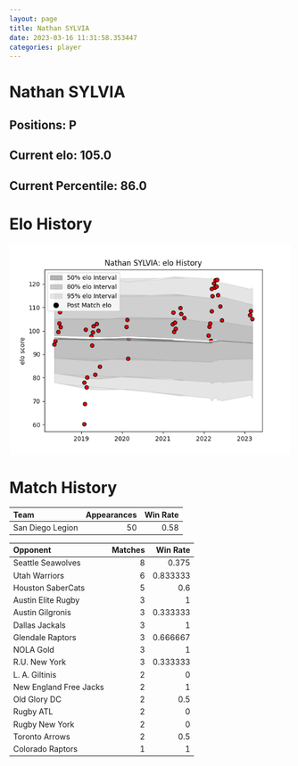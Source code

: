 ```yaml
---  
layout: page  
title: Nathan SYLVIA  
date: 2023-03-16 11:31:58.353447  
categories: player  
---
```

# Nathan SYLVIA

## Positions: P

## Current elo: 105.0

## Current Percentile: 86.0

# Elo History


![elo history](history_NathanSYLVIA.png)
# Match History


| Team             |   Appearances |   Win Rate |
|:-----------------|--------------:|-----------:|
| San Diego Legion |            50 |       0.58 |

| Opponent               |   Matches |   Win Rate |
|:-----------------------|----------:|-----------:|
| Seattle Seawolves      |         8 |   0.375    |
| Utah Warriors          |         6 |   0.833333 |
| Houston SaberCats      |         5 |   0.6      |
| Austin Elite Rugby     |         3 |   1        |
| Austin Gilgronis       |         3 |   0.333333 |
| Dallas Jackals         |         3 |   1        |
| Glendale Raptors       |         3 |   0.666667 |
| NOLA Gold              |         3 |   1        |
| R.U. New York          |         3 |   0.333333 |
| L. A. Giltinis         |         2 |   0        |
| New England Free Jacks |         2 |   1        |
| Old Glory DC           |         2 |   0.5      |
| Rugby ATL              |         2 |   0        |
| Rugby New York         |         2 |   0        |
| Toronto Arrows         |         2 |   0.5      |
| Colorado Raptors       |         1 |   1        |